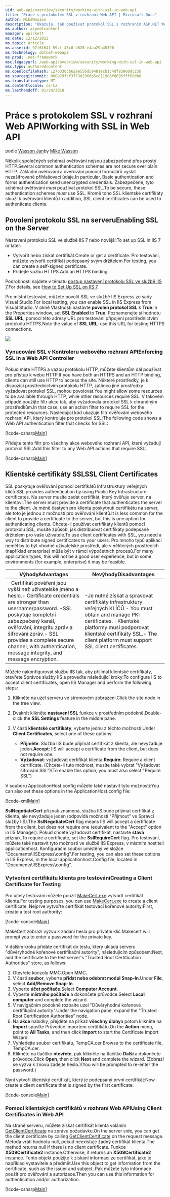 ```yaml
---
uid: web-api/overview/security/working-with-ssl-in-web-api
title: "Práce s protokolem SSL v rozhraní Web API | Microsoft Docs"
author: MikeWasson
description: "Ukazuje, jak používat protokol SSL s rozhraním ASP.NET Web API, včetně používání certifikátů SSL klienta."
ms.author: aspnetcontent
manager: wpickett
ms.date: 12/12/2012
ms.topic: article
ms.assetid: 97f6164f-59cf-45c0-b820-e4aa29b45396
ms.technology: dotnet-webapi
ms.prod: .net-framework
msc.legacyurl: /web-api/overview/security/working-with-ssl-in-web-api
msc.type: authoredcontent
ms.openlocfilehash: 127b336cb628e55bd59481ecb1c4df83960dc25b
ms.sourcegitcommit: 060879fcf3f73d2366b5c811986f8695fff65db8
ms.translationtype: MT
ms.contentlocale: cs-CZ
ms.lasthandoff: 01/24/2018
---
```

<a name="working-with-ssl-in-web-api"></a><span data-ttu-id="1aa2a-103">Práce s protokolem SSL v rozhraní Web API</span><span class="sxs-lookup"><span data-stu-id="1aa2a-103">Working with SSL in Web API</span></span>
====================
<span data-ttu-id="1aa2a-104">podle [Wasson Jan](https://github.com/MikeWasson)</span><span class="sxs-lookup"><span data-stu-id="1aa2a-104">by [Mike Wasson](https://github.com/MikeWasson)</span></span>

<span data-ttu-id="1aa2a-105">Několik společných schémat ověřování nejsou zabezpečené přes prostý HTTP.</span><span class="sxs-lookup"><span data-stu-id="1aa2a-105">Several common authentication schemes are not secure over plain HTTP.</span></span> <span data-ttu-id="1aa2a-106">Základní ověřování a ověřování pomocí formulářů vyslat nezašifrované přihlašovací údaje.</span><span class="sxs-lookup"><span data-stu-id="1aa2a-106">In particular, Basic authentication and forms authentication send unencrypted credentials.</span></span> <span data-ttu-id="1aa2a-107">Zabezpečené, tyto schémat ověřování *musí* používat protokol SSL.</span><span class="sxs-lookup"><span data-stu-id="1aa2a-107">To be secure, these authentication schemes *must* use SSL.</span></span> <span data-ttu-id="1aa2a-108">Kromě toho SSL klientské certifikáty slouží k ověřování klientů.</span><span class="sxs-lookup"><span data-stu-id="1aa2a-108">In addition, SSL client certificates can be used to authenticate clients.</span></span>

## <a name="enabling-ssl-on-the-server"></a><span data-ttu-id="1aa2a-109">Povolení protokolu SSL na serveru</span><span class="sxs-lookup"><span data-stu-id="1aa2a-109">Enabling SSL on the Server</span></span>

<span data-ttu-id="1aa2a-110">Nastavení protokolu SSL ve službě IIS 7 nebo novější:</span><span class="sxs-lookup"><span data-stu-id="1aa2a-110">To set up SSL in IIS 7 or later:</span></span>

- <span data-ttu-id="1aa2a-111">Vytvořit nebo získat certifikát.</span><span class="sxs-lookup"><span data-stu-id="1aa2a-111">Create or get a certificate.</span></span> <span data-ttu-id="1aa2a-112">Pro testování, můžete vytvořit certifikát podepsaný svým držitelem.</span><span class="sxs-lookup"><span data-stu-id="1aa2a-112">For testing, you can create a self-signed certificate.</span></span>
- <span data-ttu-id="1aa2a-113">Přidejte vazbu HTTPS.</span><span class="sxs-lookup"><span data-stu-id="1aa2a-113">Add an HTTPS binding.</span></span>

<span data-ttu-id="1aa2a-114">Podrobnosti najdete v tématu [postup nastavení protokolu SSL ve službě IIS 7](https://www.iis.net/learn/manage/configuring-security/how-to-set-up-ssl-on-iis).</span><span class="sxs-lookup"><span data-stu-id="1aa2a-114">For details, see [How to Set Up SSL on IIS 7](https://www.iis.net/learn/manage/configuring-security/how-to-set-up-ssl-on-iis).</span></span>

<span data-ttu-id="1aa2a-115">Pro místní testování, můžete povolit SSL ve službě IIS Express ze sady Visual Studio.</span><span class="sxs-lookup"><span data-stu-id="1aa2a-115">For local testing, you can enable SSL in IIS Express from Visual Studio.</span></span> <span data-ttu-id="1aa2a-116">V okně Vlastnosti nastavte **povolen protokol SSL** k **True**.</span><span class="sxs-lookup"><span data-stu-id="1aa2a-116">In the Properties window, set **SSL Enabled** to **True**.</span></span> <span data-ttu-id="1aa2a-117">Poznamenejte si hodnotu **SSL URL**; pomocí této adresy URL pro testování připojení prostřednictvím protokolu HTTPS.</span><span class="sxs-lookup"><span data-stu-id="1aa2a-117">Note the value of **SSL URL**; use this URL for testing HTTPS connections.</span></span>

![](working-with-ssl-in-web-api/_static/image1.png)

### <a name="enforcing-ssl-in-a-web-api-controller"></a><span data-ttu-id="1aa2a-118">Vynucování SSL v Kontroleru webového rozhraní API</span><span class="sxs-lookup"><span data-stu-id="1aa2a-118">Enforcing SSL in a Web API Controller</span></span>

<span data-ttu-id="1aa2a-119">Pokud máte HTTPS a vazbu protokolu HTTP, můžete klientům dál používat pro přístup k webu HTTP.</span><span class="sxs-lookup"><span data-stu-id="1aa2a-119">If you have both an HTTPS and an HTTP binding, clients can still use HTTP to access the site.</span></span> <span data-ttu-id="1aa2a-120">Některé prostředky, je k dispozici prostřednictvím protokolu HTTP, zatímco jiné prostředky vyžadovat protokol SSL, mohou povolovat.</span><span class="sxs-lookup"><span data-stu-id="1aa2a-120">You might allow some resources to be available through HTTP, while other resources require SSL.</span></span> <span data-ttu-id="1aa2a-121">V takovém případě použijte filtr akce tak, aby vyžadovala protokol SSL k chráněným prostředkům.</span><span class="sxs-lookup"><span data-stu-id="1aa2a-121">In that case, use an action filter to require SSL for the protected resources.</span></span> <span data-ttu-id="1aa2a-122">Následující kód ukazuje filtr ověřování webového rozhraní API, který kontroluje pro protokol SSL:</span><span class="sxs-lookup"><span data-stu-id="1aa2a-122">The following code shows a Web API authentication filter that checks for SSL:</span></span>

[!code-csharp[Main](working-with-ssl-in-web-api/samples/sample1.cs)]

<span data-ttu-id="1aa2a-123">Přidejte tento filtr pro všechny akce webového rozhraní API, které vyžadují protokol SSL:</span><span class="sxs-lookup"><span data-stu-id="1aa2a-123">Add this filter to any Web API actions that require SSL:</span></span>

[!code-csharp[Main](working-with-ssl-in-web-api/samples/sample2.cs)]

## <a name="ssl-client-certificates"></a><span data-ttu-id="1aa2a-124">Klientské certifikáty SSL</span><span class="sxs-lookup"><span data-stu-id="1aa2a-124">SSL Client Certificates</span></span>

<span data-ttu-id="1aa2a-125">SSL poskytuje ověřování pomocí certifikátů infrastruktury veřejných klíčů.</span><span class="sxs-lookup"><span data-stu-id="1aa2a-125">SSL provides authentication by using Public Key Infrastructure certificates.</span></span> <span data-ttu-id="1aa2a-126">Na server musíte zadat certifikát, který ověřuje server, na klientovi.</span><span class="sxs-lookup"><span data-stu-id="1aa2a-126">The server must provide a certificate that authenticates the server to the client.</span></span> <span data-ttu-id="1aa2a-127">Je méně častých pro klienta poskytnutí certifikátu na server, ale toto je jednou z možností pro ověřování klientů.</span><span class="sxs-lookup"><span data-stu-id="1aa2a-127">It is less common for the client to provide a certificate to the server, but this is one option for authenticating clients.</span></span> <span data-ttu-id="1aa2a-128">Chcete-li používat certifikáty klientů pomocí protokolu SSL, musíte způsob, jak distribuovat certifikáty podepsané držitelem pro vaše uživatele.</span><span class="sxs-lookup"><span data-stu-id="1aa2a-128">To use client certificates with SSL, you need a way to distribute signed certificates to your users.</span></span> <span data-ttu-id="1aa2a-129">Pro mnoho typů aplikací neměl by to být vhodné uživatelské prostředí, ale v některých prostředích (například enterprise) může být v rámci výpočetních procesů.</span><span class="sxs-lookup"><span data-stu-id="1aa2a-129">For many application types, this will not be a good user experience, but in some environments (for example, enterprise) it may be feasible.</span></span>

| <span data-ttu-id="1aa2a-130">Výhody</span><span class="sxs-lookup"><span data-stu-id="1aa2a-130">Advantages</span></span> | <span data-ttu-id="1aa2a-131">Nevýhody</span><span class="sxs-lookup"><span data-stu-id="1aa2a-131">Disadvantages</span></span> |
| --- | --- |
| <span data-ttu-id="1aa2a-132">-Certifikát pověření jsou vyšší než uživatelské jméno a heslo.</span><span class="sxs-lookup"><span data-stu-id="1aa2a-132">- Certificate credentials are stronger than username/password.</span></span> <span data-ttu-id="1aa2a-133">-SSL poskytuje kompletní zabezpečený kanál, ověřování, integritu zpráv a šifrování zpráv.</span><span class="sxs-lookup"><span data-stu-id="1aa2a-133">- SSL provides a complete secure channel, with authentication, message integrity, and message encryption.</span></span> | <span data-ttu-id="1aa2a-134">-Je nutné získat a spravovat certifikáty infrastruktury veřejných KLÍČŮ.</span><span class="sxs-lookup"><span data-stu-id="1aa2a-134">- You must obtain and manage PKI certificates.</span></span> <span data-ttu-id="1aa2a-135">-Klientské platformy musí podporovat klientské certifikáty SSL.</span><span class="sxs-lookup"><span data-stu-id="1aa2a-135">- The client platform must support SSL client certificates.</span></span> |

<span data-ttu-id="1aa2a-136">Můžete nakonfigurovat službu IIS tak, aby přijímal klientské certifikáty, otevřete Správce služby IIS a proveďte následující kroky:</span><span class="sxs-lookup"><span data-stu-id="1aa2a-136">To configure IIS to accept client certificates, open IIS Manager and perform the following steps:</span></span>

1. <span data-ttu-id="1aa2a-137">Klikněte na uzel serveru ve stromovém zobrazení.</span><span class="sxs-lookup"><span data-stu-id="1aa2a-137">Click the site node in the tree view.</span></span>
2. <span data-ttu-id="1aa2a-138">Dvakrát klikněte **nastavení SSL** funkce v prostředním podokně.</span><span class="sxs-lookup"><span data-stu-id="1aa2a-138">Double-click the **SSL Settings** feature in the middle pane.</span></span>
3. <span data-ttu-id="1aa2a-139">V části **klientské certifikáty**, vyberte jednu z těchto možností:</span><span class="sxs-lookup"><span data-stu-id="1aa2a-139">Under **Client Certificates**, select one of these options:</span></span> 

    - <span data-ttu-id="1aa2a-140">**Přijměte**: Služba IIS bude přijímat certifikát z klienta, ale nevyžaduje jeden.</span><span class="sxs-lookup"><span data-stu-id="1aa2a-140">**Accept**: IIS will accept a certificate from the client, but does not require one.</span></span>
    - <span data-ttu-id="1aa2a-141">**Vyžadovat**: vyžadovat certifikát klienta.</span><span class="sxs-lookup"><span data-stu-id="1aa2a-141">**Require**: Require a client certificate.</span></span> <span data-ttu-id="1aa2a-142">(Chcete-li tuto možnost, musíte také vybrat "Vyžadovat šifrování SSL")</span><span class="sxs-lookup"><span data-stu-id="1aa2a-142">(To enable this option, you must also select "Require SSL")</span></span>

<span data-ttu-id="1aa2a-143">V souboru ApplicationHost.config můžete také nastavit tyto možnosti:</span><span class="sxs-lookup"><span data-stu-id="1aa2a-143">You can also set these options in the ApplicationHost.config file:</span></span>

[!code-xml[Main](working-with-ssl-in-web-api/samples/sample3.xml)]

<span data-ttu-id="1aa2a-144">**SslNegotiateCert** příznak znamená, služba IIS bude přijímat certifikát z klienta, ale nevyžaduje jeden (odpovídá možnosti "Přijmout" ve Správci služby IIS).</span><span class="sxs-lookup"><span data-stu-id="1aa2a-144">The **SslNegotiateCert** flag means IIS will accept a certificate from the client, but does not require one (equivalent to the "Accept" option in IIS Manager).</span></span> <span data-ttu-id="1aa2a-145">Pokud chcete vyžadovat certifikát, nastavte **stává** příznak.</span><span class="sxs-lookup"><span data-stu-id="1aa2a-145">To require a certificate, set the **SslRequireCert** flag.</span></span> <span data-ttu-id="1aa2a-146">Pro testování, můžete také nastavit tyto možnosti ve službě IIS Express, v místním hostiteli applicationhost. Konfigurační soubor umístěný ve složce "Documents\IISExpress\config".</span><span class="sxs-lookup"><span data-stu-id="1aa2a-146">For testing, you can also set these options in IIS Express, in the local applicationhost.Config file, located in "Documents\IISExpress\config".</span></span>

### <a name="creating-a-client-certificate-for-testing"></a><span data-ttu-id="1aa2a-147">Vytvoření certifikátu klienta pro testování</span><span class="sxs-lookup"><span data-stu-id="1aa2a-147">Creating a Client Certificate for Testing</span></span>

<span data-ttu-id="1aa2a-148">Pro účely testování můžete použít [MakeCert.exe](https://msdn.microsoft.com/library/bfsktky3.aspx) vytvořit certifikát klienta.</span><span class="sxs-lookup"><span data-stu-id="1aa2a-148">For testing purposes, you can use [MakeCert.exe](https://msdn.microsoft.com/library/bfsktky3.aspx) to create a client certificate.</span></span> <span data-ttu-id="1aa2a-149">Nejprve vytvořte certifikát testovací kořenové autority:</span><span class="sxs-lookup"><span data-stu-id="1aa2a-149">First, create a test root authority:</span></span>

[!code-console[Main](working-with-ssl-in-web-api/samples/sample4.cmd)]

<span data-ttu-id="1aa2a-150">MakeCert zobrazí výzvu k zadání hesla pro privátní klíč.</span><span class="sxs-lookup"><span data-stu-id="1aa2a-150">Makecert will prompt you to enter a password for the private key.</span></span>

<span data-ttu-id="1aa2a-151">V dalším kroku přidáte certifikát do testu, který ukládá serveru "důvěryhodné kořenové certifikační autority", následujícím způsobem:</span><span class="sxs-lookup"><span data-stu-id="1aa2a-151">Next, add the certificate to the test server's "Trusted Root Certification Authorities" store, as follows:</span></span>

1. <span data-ttu-id="1aa2a-152">Otevřete konzolu MMC.</span><span class="sxs-lookup"><span data-stu-id="1aa2a-152">Open MMC.</span></span>
2. <span data-ttu-id="1aa2a-153">V části **soubor**, vyberte **přidat nebo odebrat modul Snap-In**.</span><span class="sxs-lookup"><span data-stu-id="1aa2a-153">Under **File**, select **Add/Remove Snap-In**.</span></span>
3. <span data-ttu-id="1aa2a-154">Vyberte **účet počítače**.</span><span class="sxs-lookup"><span data-stu-id="1aa2a-154">Select **Computer Account**.</span></span>
4. <span data-ttu-id="1aa2a-155">Vyberte **místního počítače** a dokončete průvodce.</span><span class="sxs-lookup"><span data-stu-id="1aa2a-155">Select **Local computer** and complete the wizard.</span></span>
5. <span data-ttu-id="1aa2a-156">V navigačním podokně rozbalte uzel "Důvěryhodné kořenové certifikační autority".</span><span class="sxs-lookup"><span data-stu-id="1aa2a-156">Under the navigation pane, expand the "Trusted Root Certification Authorities" node.</span></span>
6. <span data-ttu-id="1aa2a-157">Na **akce** nabídky, přejděte na příkaz **všechny úlohy**a potom klikněte na **Import** spusťte Průvodce importem certifikátu.</span><span class="sxs-lookup"><span data-stu-id="1aa2a-157">On the **Action** menu, point to **All Tasks**, and then click **Import** to start the Certificate Import Wizard.</span></span>
7. <span data-ttu-id="1aa2a-158">Vyhledejte soubor certifikátu, TempCA.cer.</span><span class="sxs-lookup"><span data-stu-id="1aa2a-158">Browse to the certificate file, TempCA.cer.</span></span>
8. <span data-ttu-id="1aa2a-159">Klikněte na tlačítko **otevřete**, pak klikněte na tlačítko **Další** a dokončete průvodce.</span><span class="sxs-lookup"><span data-stu-id="1aa2a-159">Click **Open**, then click **Next** and complete the wizard.</span></span> <span data-ttu-id="1aa2a-160">(Zobrazí se výzva k znovu zadejte heslo.)</span><span class="sxs-lookup"><span data-stu-id="1aa2a-160">(You will be prompted to re-enter the password.)</span></span>

<span data-ttu-id="1aa2a-161">Nyní vytvoří klientský certifikát, který je podepsaný první certifikát:</span><span class="sxs-lookup"><span data-stu-id="1aa2a-161">Now create a client certificate that is signed by the first certificate:</span></span>

[!code-console[Main](working-with-ssl-in-web-api/samples/sample5.cmd)]

### <a name="using-client-certificates-in-web-api"></a><span data-ttu-id="1aa2a-162">Pomocí klientských certifikátů v rozhraní Web API</span><span class="sxs-lookup"><span data-stu-id="1aa2a-162">Using Client Certificates in Web API</span></span>

<span data-ttu-id="1aa2a-163">Na straně serveru, můžete získat certifikát klienta voláním [GetClientCertificate](https://msdn.microsoft.com/library/system.net.http.httprequestmessageextensions.getclientcertificate.aspx) na zprávu požadavku.</span><span class="sxs-lookup"><span data-stu-id="1aa2a-163">On the server side, you can get the client certificate by calling [GetClientCertificate](https://msdn.microsoft.com/library/system.net.http.httprequestmessageextensions.getclientcertificate.aspx) on the request message.</span></span> <span data-ttu-id="1aa2a-164">Metoda vrátí hodnotu null, pokud neexistuje žádný certifikát klienta.</span><span class="sxs-lookup"><span data-stu-id="1aa2a-164">The method returns null if there is no client certificate.</span></span> <span data-ttu-id="1aa2a-165">Funkce **X509Certificate2** instance.</span><span class="sxs-lookup"><span data-stu-id="1aa2a-165">Otherwise, it returns an **X509Certificate2** instance.</span></span> <span data-ttu-id="1aa2a-166">Tento objekt použijte k získání informací ze certifikát, jako je například vystavitele a předmět.</span><span class="sxs-lookup"><span data-stu-id="1aa2a-166">Use this object to get information from the certificate, such as the issuer and subject.</span></span> <span data-ttu-id="1aa2a-167">Pak můžete tyto informace použít pro ověřování a autorizace.</span><span class="sxs-lookup"><span data-stu-id="1aa2a-167">Then you can use this information for authentication and/or authorization.</span></span>

[!code-csharp[Main](working-with-ssl-in-web-api/samples/sample6.cs)]
